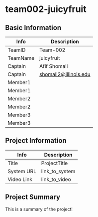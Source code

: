 # team002-juicyfruit

## Basic Information

|   Info      |        Description     |
| ----------- | ---------------------- |
| TeamID      |        Team-002        |
| TeamName    |        juicyfruit      |
| Captain     |       Afif Shomali     |
| Captain     |  shomali2@illinois.edu |
| Member1     |                        |
| Member1     |                        |
| Member2     |                        |
| Member2     |                        |
| Member3     |                        |
| Member3     |                        |

## Project Information

|   Info      |        Description     |
| ----------- | ---------------------- |
|  Title      |       ProjectTitle     |
| System URL  |      link_to_system    |
| Video Link  |      link_to_video     |

## Project Summary

This is a summary of the project!
